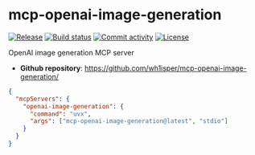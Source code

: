 # mcp-openai-image-generation

[![Release](https://img.shields.io/github/v/release/wh1isper/mcp-openai-image-generation)](https://img.shields.io/github/v/release/wh1isper/mcp-openai-image-generation)
[![Build status](https://img.shields.io/github/actions/workflow/status/wh1isper/mcp-openai-image-generation/main.yml?branch=main)](https://github.com/wh1isper/mcp-openai-image-generation/actions/workflows/main.yml?query=branch%3Amain)
[![Commit activity](https://img.shields.io/github/commit-activity/m/wh1isper/mcp-openai-image-generation)](https://img.shields.io/github/commit-activity/m/wh1isper/mcp-openai-image-generation)
[![License](https://img.shields.io/github/license/wh1isper/mcp-openai-image-generation)](https://img.shields.io/github/license/wh1isper/mcp-openai-image-generation)

OpenAI image generation MCP server

- **Github repository**: <https://github.com/wh1isper/mcp-openai-image-generation/>

```json
{
  "mcpServers": {
    "openai-image-generation": {
      "command": "uvx",
      "args": ["mcp-openai-image-generation@latest", "stdio"]
    }
  }
}
```
